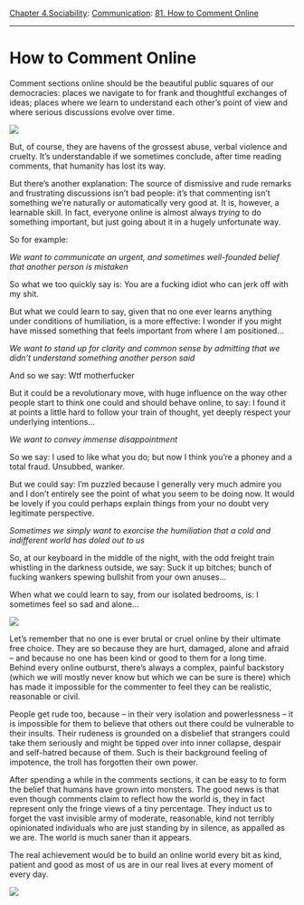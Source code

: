 [Chapter 4.Sociability](https://www.theschooloflife.com/thebookoflife/category/sociability/): [Communication](https://www.theschooloflife.com/thebookoflife/category/sociability/communication/): [81. How to Comment Online](https://www.theschooloflife.com/thebookoflife/how-to-comment-online/)

* * *

# How to Comment Online

Comment sections online should be the beautiful public squares of our democracies: places we navigate to for frank and thoughtful exchanges of ideas; places where we learn to understand each other’s point of view and where serious discussions evolve over time.

![](http://studentsblog.viublogs.org/files/2015/10/Gentile_Bellini_-_Procession_in_St._Marks_Square_Galleria_dellAccademia_Venice.jpg)

But, of course, they are havens of the grossest abuse, verbal violence and cruelty. It’s understandable if we sometimes conclude, after time reading comments, that humanity has lost its way.  
  
But there’s another explanation: The source of dismissive and rude remarks and frustrating discussions isn’t bad people: it’s that commenting isn’t something we’re naturally or automatically very good at. It is, however, a learnable skill. In fact, everyone online is almost always _trying_ to do something important, but just going about it in a hugely unfortunate way. &nbsp;

So for example:

_We want to communicate an urgent, and sometimes well-founded belief that another person is mistaken_

So what we too quickly say is: You are a fucking idiot who can jerk off with my shit.

But what we could learn to say, given that no one ever learns anything under conditions of humiliation, is a more effective: I wonder if you might have missed something that feels important from where I am positioned…

_We want to stand up for clarity and common sense by admitting that we didn’t understand something another person said_

And so we say: Wtf motherfucker

But it could be a revolutionary move, with huge influence on the way other people start to think one could and should behave online, to say: I found it at points a little hard to follow your train of thought, yet deeply respect your underlying intentions…

_We want to convey immense disappointment_

So we say: I used to like what you do; but now I think you’re a phoney and a total fraud. Unsubbed, wanker.

But we could say: I’m puzzled because I generally very much admire you and I don’t entirely see the point of what you seem to be doing now. It would be lovely if you could perhaps explain things from your no doubt very legitimate perspective.

_Sometimes we simply want to exorcise the humiliation that a cold and indifferent world has doled out to us_

So, at our keyboard in the middle of the night, with the odd freight train whistling in the darkness outside, we say: Suck it up bitches; bunch of fucking wankers spewing bullshit from your own anuses…

When what we could learn to say, from our isolated bedrooms, is: I sometimes feel so sad and alone…

![](http://www.luminous-endowment.org/subImages/winners/7/619/images/004.jpg)

Let’s remember that no one is ever brutal or cruel online by their ultimate free choice. They are so because they are hurt, damaged, alone and afraid – and because no one has been kind or good to them for a long time. Behind every online outburst, there’s always a complex, painful backstory (which we will mostly never know but which we can be sure is there) which has made it impossible for the commenter to feel they can be realistic, reasonable or civil.

People get rude too, because – in their very isolation and powerlessness – it is impossible for them to believe that others out there could be vulnerable to their insults. Their rudeness is grounded on a disbelief that strangers could take them seriously and might be tipped over into inner collapse, despair and self-hatred because of them. Such is their background feeling of impotence, the troll has forgotten their own power.

After spending a while in the comments sections, it can be easy to to form the belief that humans have grown into monsters. The good news is that even though comments claim to reflect how the world is, they in fact represent only the fringe views of a tiny percentage. They induct us to forget the vast invisible army of moderate, reasonable, kind not terribly opinionated individuals who are just standing by in silence, as appalled as we are. The world is much saner than it appears.

The real achievement would be to build an online world every bit as kind, patient and good as most of us are in our real lives at every moment of every day.

[![](https://img.youtube.com/vi/OI1pufK0zOg/0.jpg)](https://www.youtube.com/embed/OI1pufK0zOg '')

